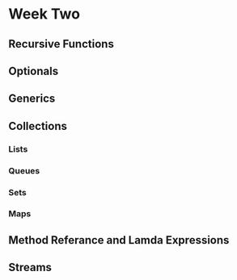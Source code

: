 # Week Two

## Recursive Functions

## Optionals

## Generics

## Collections

### Lists

### Queues

### Sets

### Maps

## Method Referance and Lamda Expressions

## Streams
